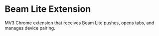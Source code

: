# Beam Lite Extension

MV3 Chrome extension that receives Beam Lite pushes, opens tabs, and manages device pairing.
